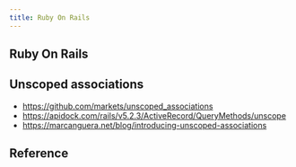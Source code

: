 ```yaml
---
title: Ruby On Rails
---
```


## Ruby On Rails

## Unscoped associations
- https://github.com/markets/unscoped_associations
- https://apidock.com/rails/v5.2.3/ActiveRecord/QueryMethods/unscope
- https://marcanguera.net/blog/introducing-unscoped-associations


## Reference
